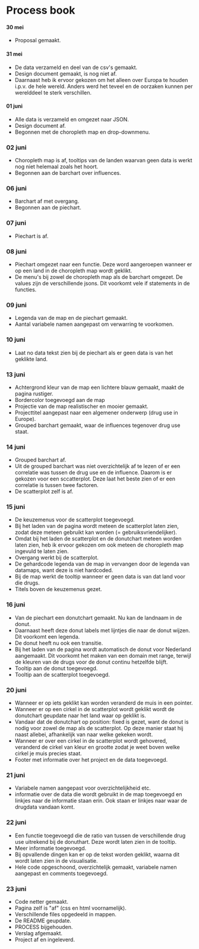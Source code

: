 # Process book
#### 30 mei
* Proposal gemaakt.

#### 31 mei
* De data verzameld en deel van de csv's gemaakt. 
* Design document gemaakt, is nog niet af. 
* Daarnaast heb ik ervoor gekozen om het alleen over Europa te houden i.p.v. de hele wereld. Anders werd het teveel en de oorzaken kunnen per werelddeel te sterk verschillen.

#### 01 juni
* Alle data is verzameld en omgezet naar JSON.
* Design document af.
* Begonnen met de choropleth map en drop-downmenu.

### 02 juni
* Choropleth map is af, tooltips van de landen waarvan geen data is werkt nog niet helemaal zoals het hoort.
* Begonnen aan de barchart over influences.

### 06 juni
* Barchart af met overgang.
* Begonnen aan de piechart.

### 07 juni
* Piechart is af.

### 08 juni
* Piechart omgezet naar een functie. Deze word aangeroepen wanneer er op een land in de choropleth map wordt geklikt.
* De menu's bij zowel de choropleth map als de barchart omgezet. De values zijn de verschillende jsons. Dit voorkomt vele if statements in de functies.

### 09 juni
* Legenda van de map en de piechart gemaakt.
* Aantal variabele namen aangepast om verwarring te voorkomen.

### 10 juni
* Laat no data tekst zien bij de piechart als er geen data is van het geklikte land.

### 13 juni
* Achtergrond kleur van de map een lichtere blauw gemaakt, maakt de pagina rustiger.
* Bordercolor toegevoegd aan de map
* Projectie van de map realistischer en mooier gemaakt.
* Projecttitel aangepast naar een algemener onderwerp (drug use in Europe).
* Grouped barchart gemaakt, waar de influences tegenover drug use staat.

### 14 juni
* Grouped barchart af.
* Uit de grouped barchart was niet overzichtelijk af te lezen of er een correlatie was tussen de drug use en de influence. Daarom is er gekozen voor een sccatterplot. Deze laat het beste zien of er een correlatie is tussen twee factoren.
* De scatterplot zelf is af.

### 15 juni
* De keuzemenus voor de scatterplot toegevoegd.
* Bij het laden van de pagina wordt meteen de scatterplot laten zien, zodat deze meteen gebruikt kan worden (= gebruiksvriendelijker). 
* Omdat bij het laden de scatterplot en de donutchart meteen worden laten zien, heb ik ervoor gekozen om ook meteen de choropleth map ingevuld te laten zien.
* Overgang werkt bij de scatterplot.
* De gehardcode legenda van de map in vervangen door de legenda van datamaps, want deze is niet hardcoded.
* Bij de map werkt de tooltip wanneer er geen data is van dat land voor die drugs.
* Titels boven de keuzemenus gezet.

### 16 juni
* Van de piechart een donutchart gemaakt. Nu kan de landnaam in de donut. 
* Daarnaast heeft deze donut labels met lijntjes die naar de donut wijzen. Dit voorkomt een legenda.
* De donut heeft nu ook een transitie.
* Bij het laden van de pagina wordt automatisch de donut voor Nederland aangemaakt. Dit voorkomt het maken van een domain met range, terwijl de kleuren van de drugs voor de donut continu hetzelfde blijft.
* Tooltip aan de donut toegevoegd.
* Tooltip aan de scatterplot toegevoegd.

### 20 juni
* Wanneer er op iets geklikt kan worden veranderd de muis in een pointer.
* Wanneer er op een cirkel in de scatterplot wordt geklikt wordt de donutchart geupdate naar het land waar op geklikt is. 
* Vandaar dat de donutchart op position: fixed is gezet, want de donut is nodig voor zowel de map als de scatterplot. Op deze manier staat hij naast allebei, afhankelijk van naar welke gekeken wordt.
* Wanneer er over een cirkel in de scatterplot wordt gehovered, veranderd de cirkel van kleur en grootte zodat je weet boven welke cirkel je muis precies staat.
* Footer met informatie over het project en de data toegevoegd.

### 21 juni
* Variabele namen aangepast voor overzichtelijkheid etc.
* informatie over de data die wordt gebruikt in de map toegevoegd en linkjes naar de informatie staan erin. Ook staan er linkjes naar waar de drugdata vandaan komt.

### 22 juni
* Een functie toegevoegd die de ratio van tussen de verschillende drug use uitrekend bij de donuthart. Deze wordt laten zien in de tooltip.
* Meer informatie toegevoegd. 
* Bij opvallende dingen kan er op de tekst worden geklikt, waarna dit wordt laten zien in de visualisatie.
* Hele code opgeschoond, overzichtelijk gemaakt, variabele namen aangepast en comments toegevoegd.

### 23 juni
* Code netter gemaakt.
* Pagina zelf is "af" (css en html voornamelijk).
* Verschillende files opgedeeld in mappen.
* De README geupdate.
* PROCESS bijgehouden.
* Verslag afgemaakt.
* Project af en ingeleverd.